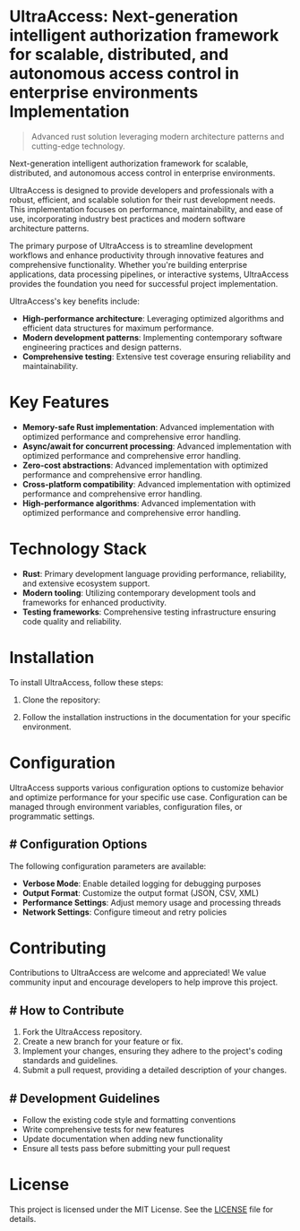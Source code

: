 <!-- fallback_UltraAccess_20250802192329_28473 -->

# UltraAccess: Next-generation intelligent authorization framework for scalable, distributed, and autonomous access control in enterprise environments Implementation
> Advanced rust solution leveraging modern architecture patterns and cutting-edge technology.

Next-generation intelligent authorization framework for scalable, distributed, and autonomous access control in enterprise environments.

UltraAccess is designed to provide developers and professionals with a robust, efficient, and scalable solution for their rust development needs. This implementation focuses on performance, maintainability, and ease of use, incorporating industry best practices and modern software architecture patterns.

The primary purpose of UltraAccess is to streamline development workflows and enhance productivity through innovative features and comprehensive functionality. Whether you're building enterprise applications, data processing pipelines, or interactive systems, UltraAccess provides the foundation you need for successful project implementation.

UltraAccess's key benefits include:

* **High-performance architecture**: Leveraging optimized algorithms and efficient data structures for maximum performance.
* **Modern development patterns**: Implementing contemporary software engineering practices and design patterns.
* **Comprehensive testing**: Extensive test coverage ensuring reliability and maintainability.

# Key Features

* **Memory-safe Rust implementation**: Advanced implementation with optimized performance and comprehensive error handling.
* **Async/await for concurrent processing**: Advanced implementation with optimized performance and comprehensive error handling.
* **Zero-cost abstractions**: Advanced implementation with optimized performance and comprehensive error handling.
* **Cross-platform compatibility**: Advanced implementation with optimized performance and comprehensive error handling.
* **High-performance algorithms**: Advanced implementation with optimized performance and comprehensive error handling.

# Technology Stack

* **Rust**: Primary development language providing performance, reliability, and extensive ecosystem support.
* **Modern tooling**: Utilizing contemporary development tools and frameworks for enhanced productivity.
* **Testing frameworks**: Comprehensive testing infrastructure ensuring code quality and reliability.

# Installation

To install UltraAccess, follow these steps:

1. Clone the repository:


2. Follow the installation instructions in the documentation for your specific environment.

# Configuration

UltraAccess supports various configuration options to customize behavior and optimize performance for your specific use case. Configuration can be managed through environment variables, configuration files, or programmatic settings.

## # Configuration Options

The following configuration parameters are available:

* **Verbose Mode**: Enable detailed logging for debugging purposes
* **Output Format**: Customize the output format (JSON, CSV, XML)
* **Performance Settings**: Adjust memory usage and processing threads
* **Network Settings**: Configure timeout and retry policies

# Contributing

Contributions to UltraAccess are welcome and appreciated! We value community input and encourage developers to help improve this project.

## # How to Contribute

1. Fork the UltraAccess repository.
2. Create a new branch for your feature or fix.
3. Implement your changes, ensuring they adhere to the project's coding standards and guidelines.
4. Submit a pull request, providing a detailed description of your changes.

## # Development Guidelines

* Follow the existing code style and formatting conventions
* Write comprehensive tests for new features
* Update documentation when adding new functionality
* Ensure all tests pass before submitting your pull request

# License

This project is licensed under the MIT License. See the [LICENSE](https://github.com/cerenyilmazjinx/UltraAccess/blob/main/LICENSE) file for details.
